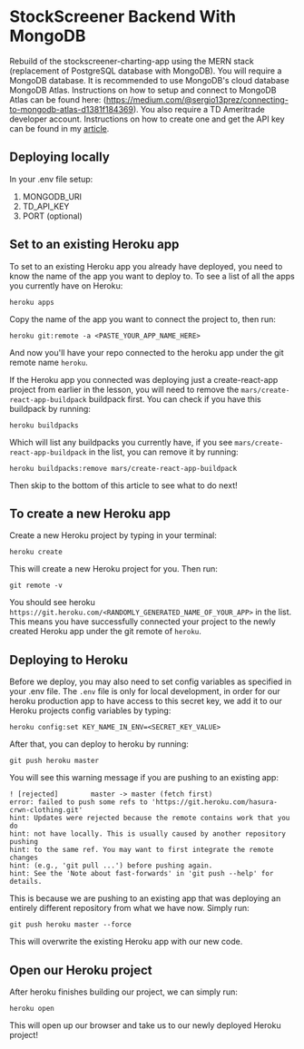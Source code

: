 # **StockScreener Backend With MongoDB**
Rebuild of the stockscreener-charting-app using the MERN stack (replacement of PostgreSQL database with MongoDB).
You will require a MongoDB database. It is recommended to use MongoDB's cloud database MongoDB Atlas.
Instructions on how to setup and connect to MongoDB Atlas can be found here: (https://medium.com/@sergio13prez/connecting-to-mongodb-atlas-d1381f184369).
You also require a TD Ameritrade developer account. Instructions on how to create one and get the API key can be found in my [article](https://medium.com/@sergio13prez/connecting-to-mongodb-atlas-d1381f184369).

## **Deploying locally**
In your .env file setup:
1. MONGODB_URI
2. TD_API_KEY
3. PORT (optional)

## Set to an existing Heroku app

To set to an existing Heroku app you already have deployed, you need to know the name of the app you want to deploy to. To see a list of all the apps you currently have on Heroku:

```
heroku apps
```

Copy the name of the app you want to connect the project to, then run:

```
heroku git:remote -a <PASTE_YOUR_APP_NAME_HERE>
```

And now you'll have your repo connected to the heroku app under the git remote name `heroku`.

If the Heroku app you connected was deploying just a create-react-app project from earlier in the lesson, you will need to remove the `mars/create-react-app-buildpack` buildpack first. You can check if you have this buildpack by running:

```
heroku buildpacks
```

Which will list any buildpacks you currently have, if you see `mars/create-react-app-buildpack` in the list, you can remove it by running:

```
heroku buildpacks:remove mars/create-react-app-buildpack
```

Then skip to the bottom of this article to see what to do next!


## To create a new Heroku app

Create a new Heroku project by typing in your terminal:

```
heroku create
```

This will create a new Heroku project for you. Then run:

```
git remote -v
```

You should see heroku `https://git.heroku.com/<RANDOMLY_GENERATED_NAME_OF_YOUR_APP>` in the list. This means you have successfully connected your project to the newly created Heroku app under the git remote of `heroku`.


## Deploying to Heroku

Before we deploy, you may also need to set config variables as specified in your .env file. The `.env` file is only for local development, in order for our heroku production app to have access to this secret key, we add it to our Heroku projects config variables by typing:

```
heroku config:set KEY_NAME_IN_ENV=<SECRET_KEY_VALUE>
```

After that, you can deploy to heroku by running:

```
git push heroku master
```

You will see this warning message if you are pushing to an existing app:

```
! [rejected]        master -> master (fetch first)
error: failed to push some refs to 'https://git.heroku.com/hasura-crwn-clothing.git'
hint: Updates were rejected because the remote contains work that you do
hint: not have locally. This is usually caused by another repository pushing
hint: to the same ref. You may want to first integrate the remote changes
hint: (e.g., 'git pull ...') before pushing again.
hint: See the 'Note about fast-forwards' in 'git push --help' for details.
```

This is because we are pushing to an existing app that was deploying an entirely different repository from what we have now. Simply run:

```
git push heroku master --force
```

This will overwrite the existing Heroku app with our new code.


## Open our Heroku project

After heroku finishes building our project, we can simply run:

```
heroku open
```

This will open up our browser and take us to our newly deployed Heroku project!
